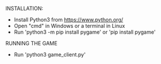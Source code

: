 INSTALLATION:
- Install Python3 from https://www.python.org/
- Open "cmd" in Windows or a terminal in Linux
- Run 'python3 -m pip install pygame' or 'pip install pygame'

RUNNING THE GAME
- Run 'python3 game_client.py'
